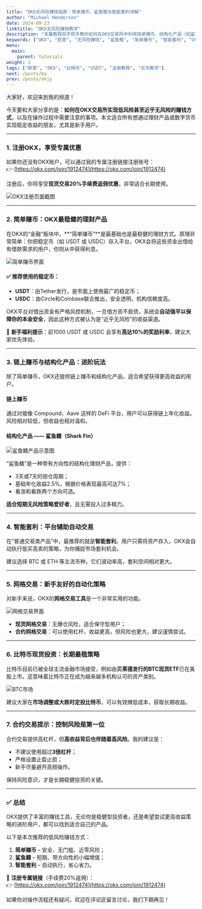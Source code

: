 ```yaml
---
title: "OKX无风险赚钱指南：简单赚币、鲨鱼鳍与智能套利详解"
author: "Michael Henderson"
date: 2024-09-23
linktitle: "OKX无风险赚钱教学"
description: "本篇教程将手把手教你如何在OKX交易所中利用简单赚币、结构化产品（如鲨鱼鳍）、智能套利等方式实现低风险甚至接近无风险的盈利，并附赠注册优惠链接和风险提示建议。"
keywords: ["OKX", "欧意", "无风险赚钱", "鲨鱼鳍", "简单赚币", "智能套利", "USDT理财", "比特币投资", "OKX注册", "稳定币收益"]
menu:
  main:
    parent: tutorials
weight: 1
tags: ["欧意", "OKX", "比特币", "USDT", "注册教程", "买币教学"]
next: /posts/ba
prev: /posts/okjy
---
```


大家好，欢迎来到我的频道！

今天要和大家分享的是：**如何在OKX交易所实现低风险甚至近乎无风险的赚钱方式**，以及在操作过程中需要注意的事项。本文适合所有想通过理财产品或数字货币实现稳定收益的朋友，尤其是新手用户。

---

### 1. 注册OKX，享受专属优惠

如果你还没有OKX账户，可以通过我的专属注册链接注册账号：  
👉 [https://okx.com/join/1912474](https://okx.com/join/1912474)

注册后，你将享受**现货交易20%手续费返佣优惠**，非常适合长期使用。

![OKX注册页面截图](https://s21.ax1x.com/2024/09/23/pAQuQjP.png)

---

### 2. 简单赚币：OKX最稳健的理财产品

在OKX的“金融”板块中，**“简单赚币”**是最基础也是最稳健的理财方式。原理非常简单：你把稳定币（如 USDT 或 USDC）存入平台，OKX会将这些资金出借给有借款需求的用户，你则从中获得利息。

![简单赚币界面](https://s21.ax1x.com/2024/09/23/pAQuMct.png)

#### ✅ 推荐使用的稳定币：
- **USDT**：由Tether发行，是市面上使用最广的稳定币；
- **USDC**：由Circle和Coinbase联合推出，安全透明，机构信赖度高。

OKX平台对借出资金有严格风控机制，一旦借方资不抵债，系统会**自动强平以保障你的本金安全**，因此这种方式被认为是“近乎无风险”的收益渠道。

📌 **新手福利提示**：前1000 USDT 或 USDC 会享有**高达10%的奖励利率**，建议大家优先体验。

---

### 3. 链上赚币与结构化产品：进阶玩法

除了简单赚币，OKX还提供链上赚币和结构化产品，适合希望获得更高收益的用户。

#### 链上赚币
通过对接像 Compound、Aave 这样的 DeFi 平台，用户可以获得链上年化收益。风险相对较低，但收益也相对温和。

#### 结构化产品 —— **鲨鱼鳍（Shark Fin）**

![鲨鱼鳍产品示意图](https://s21.ax1x.com/2024/09/23/pAQumhd.png)

“鲨鱼鳍”是一种带有方向性的结构化理财产品，提供：
- 3天或7天的锁仓周期；
- 基础年化收益2.5%，根据价格表现最高可达7%；
- 看涨和看跌两个方向可选。

**适合短期无风险策略爱好者**，且无需投入过多精力。

---

### 4. 智能套利：平台辅助自动交易

在“普通交易类产品”中，最推荐的就是**智能套利**。用户只需将资产存入，OKX会自动执行低买高卖的策略，为你捕捉市场套利机会。

建议选择 BTC 或 ETH 等主流币种，它们波动率高，套利空间相对更大。

---

### 5. 网格交易：新手友好的自动化策略

对新手来说，OKX的**网格交易工具**是一个非常实用的功能。

![网格交易界面](https://s21.ax1x.com/2024/09/23/pAQuK1I.png)

- **现货网格交易**：无爆仓风险，适合保守型用户；
- **合约网格交易**：可以使用杠杆，收益更高，但风险也更大，建议谨慎尝试。

---

### 6. 比特币现货投资：长期最稳策略

比特币目前已被全球主流金融市场接受，例如由**贝莱德发行的BTC现货ETF**已在美股上市。这意味着比特币正在成为越来越多机构认可的资产类别。

![BTC市场](https://s21.ax1x.com/2024/09/23/pAQuu9A.png)

建议大家在**市场调整或大跌时定投比特币**，可以有效摊低成本，获取长期收益。

---

### 7. 合约交易提示：控制风险是第一位

合约交易提供高杠杆，但**高收益背后也伴随着高风险**。我的建议是：

- 不建议使用超过**3倍杠杆**；
- 严格设置止盈止损；
- 新手尽量避开高频操作。

保持风险意识，才是长期稳健投资的关键。

---

### ✅ 总结

OKX提供了丰富的赚钱工具，无论你是稳健型投资者，还是希望尝试更高收益策略的进阶用户，都可以找到适合自己的产品。

以下是本次推荐的低风险赚钱方式：
1. **简单赚币** – 安全、无门槛、近零风险；
2. **鲨鱼鳍** – 短期、带方向性的小幅增值；
3. **智能套利** – 自动执行，省心省力。

📌 **注册专属链接**（手续费20%返佣）：  
👉 [https://okx.com/join/1912474](https://okx.com/join/1912474)

如果你对操作流程还有疑问，欢迎在评论区留言讨论，我们下期再见！
